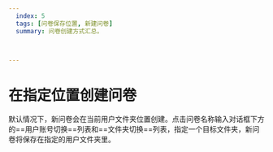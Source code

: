 ```yaml
---
  index: 5
  tags: [问卷保存位置, 新建问卷]
  summary: 问卷创建方式汇总。



---
```


# 在指定位置创建问卷

默认情况下，新问卷会在当前用户文件夹位置创建。点击问卷名称输入对话框下方的==用户账号切换==列表和==文件夹切换==列表，指定一个目标文件夹，新问卷将保存在指定的用户文件夹里。

